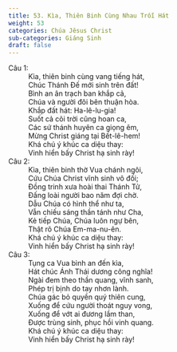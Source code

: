 ```yaml
---
title: 53. Kìa, Thiên Binh Cùng Nhau Trỗi Hát
weight: 53
categories: Chúa Jêsus Christ
sub-categories: Giáng Sinh
draft: false
---
```

<dl><dt>Câu 1:</dt><dd data-verse="1">Kìa, thiên binh cùng vang tiếng hát, <br/>Chúc Thánh Đế mới sinh trên đất! <br/>Bình an ân trạch ban khắp cả, <br/>Chúa và người đôi bên thuận hòa. <br/>Khắp đất hát: Ha-lê-lu-gia! <br/>Suốt cả cõi trời cũng hoan ca, <br/>Các sứ thánh huyên ca giọng êm, <br/>Mừng Christ giáng tại Bết-lê-hem! <br/>Khá chú ý khúc ca diệu thay: <br/>Vinh hiển bấy Christ hạ sinh rày! </dd><dt>Câu 2:</dt><dd data-verse="2">Kìa, thiên binh thờ Vua chánh ngôi, <br/>Cứu Chúa Christ vĩnh sinh vô đối; <br/>Đồng trinh xưa hoài thai Thánh Tử, <br/>Đấng loài người bao năm đợi chờ. <br/>Dẫu Chúa có hình thể như ta, <br/>Vẫn chiếu sáng thần tánh như Cha, <br/>Kẻ tiếp Chúa, Chúa luôn ngự bên, <br/>Thật rõ Chúa Em-ma-nu-ên. <br/>Khá chú ý khúc ca diệu thay: <br/>Vinh hiển bấy Christ hạ sinh rày! </dd><dt>Câu 3:</dt><dd data-verse="3">Tụng ca Vua bình an đến kìa, <br/>Hát chúc Ánh Thái dương công nghĩa! <br/>Ngài đem theo thần quang, vĩnh sanh, <br/>Phép trị bịnh do tay nhơn lành. <br/>Chúa gác bỏ quyền quý thiên cung, <br/>Xuống để cứu người thoát nguy vong, <br/>Xuống để vớt ai đương lầm than, <br/>Được trùng sinh, phục hồi vinh quang. <br/>Khá chú ý khúc ca diệu thay: <br/>Vinh hiển bấy Christ hạ sinh rày! </dd></dl>